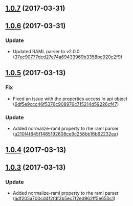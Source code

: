 <a name="1.0.7"></a>
## [1.0.7](https://github.com/advanced-rest-client/raml-docs-helpers/compare/1.0.6...v1.0.7) (2017-03-31)




<a name="1.0.6"></a>
## [1.0.6](https://github.com/advanced-rest-client/raml-docs-helpers/compare/1.0.5...v1.0.6) (2017-03-31)


### Update

* Updated RAML parser to v2.0.0 ([37ec90777dcd27e74a69433969b3358bc920c2f9](https://github.com/advanced-rest-client/raml-docs-helpers/commit/37ec90777dcd27e74a69433969b3358bc920c2f9))



<a name="1.0.5"></a>
## [1.0.5](https://github.com/advanced-rest-client/raml-docs-helpers/compare/1.0.3...v1.0.5) (2017-03-13)


### Fix

* Fixed an issue with the properties access in api object ([6df5e9ccc46f5376c908976c715214d59226cf47](https://github.com/advanced-rest-client/raml-docs-helpers/commit/6df5e9ccc46f5376c908976c715214d59226cf47))

### Update

* Added normalize-raml property to rhe raml parser ([a210f4f845f1485192608ce9c258bb16b62232ea](https://github.com/advanced-rest-client/raml-docs-helpers/commit/a210f4f845f1485192608ce9c258bb16b62232ea))



<a name="1.0.4"></a>
## [1.0.4](https://github.com/advanced-rest-client/raml-docs-helpers/compare/1.0.3...v1.0.4) (2017-03-13)




<a name="1.0.3"></a>
## [1.0.3](https://github.com/advanced-rest-client/raml-docs-helpers/compare/1.0.2...v1.0.3) (2017-03-13)


### Update

* Added normalize-raml property to rhe raml parser ([adf205a700cd4f2fdf3b5ec7f2ed962ff5e650c1](https://github.com/advanced-rest-client/raml-docs-helpers/commit/adf205a700cd4f2fdf3b5ec7f2ed962ff5e650c1))



